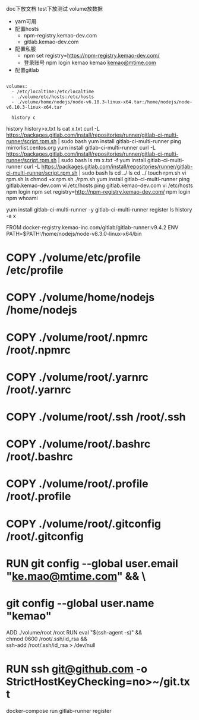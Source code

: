 doc下放文档
test下放测试
volume放数据

- yarn可用
- 配置hosts 
    - npm-registry.kemao-dev.com
    - gitlab.kemao-dev.com
- 配置私服
    - npm set registry=https://npm-registry.kemao-dev.com/
    - 登录账号
        npm login
        kemao
        kemao
        kemao@mtime.com
- 配置gitlab
```shell

```

    volumes:
      - /etc/localtime:/etc/localtime
      - ./volume/etc/hosts:/etc/hosts
      - ./volume/home/nodejs/node-v6.10.3-linux-x64.tar:/home/nodejs/node-v6.10.3-linux-x64.tar

      history c
history
history>x.txt
ls
cat x.txt 
curl -L https://packages.gitlab.com/install/repositories/runner/gitlab-ci-multi-runner/script.rpm.sh | sudo bash
yum install gitlab-ci-multi-runner
ping mirrorlist.centos.org
yum install gitlab-ci-multi-runner
curl -L https://packages.gitlab.com/install/repositories/runner/gitlab-ci-multi-runner/script.rpm.sh | sudo bash
ls
rm x.txt -f
yum install gitlab-ci-multi-runner
curl -L https://packages.gitlab.com/install/repositories/runner/gitlab-ci-multi-runner/script.rpm.sh | sudo bash
ls
cd ../
ls
cd ../
touch rpm.sh
vi rpm.sh 
ls
chmod +x rpm.sh 
./rpm.sh 
yum install gitlab-ci-multi-runner
ping gitlab.kemao-dev.com
vi /etc/hosts
ping gitlab.kemao-dev.com
vi /etc/hosts
npm login
npm set registry=http://npm-registry.kemao-dev.com/
npm login
npm whoami

yum install gitlab-ci-multi-runner -y
gitlab-ci-multi-runner register 
ls
history -a x


FROM docker-registry.kemao-inc.com/gitlab/gitlab-runner:v9.4.2
ENV PATH=$PATH:/home/nodejs/node-v8.3.0-linux-x64/bin
# COPY ./volume/etc/profile /etc/profile
# COPY ./volume/home/nodejs /home/nodejs
# COPY ./volume/root/.npmrc /root/.npmrc
# COPY ./volume/root/.yarnrc /root/.yarnrc
# COPY ./volume/root/.ssh /root/.ssh
# COPY ./volume/root/.bashrc /root/.bashrc
# COPY ./volume/root/.profile /root/.profile
# COPY ./volume/root/.gitconfig /root/.gitconfig
# RUN git config --global user.email "ke.mao@mtime.com" && \
# git config --global user.name "kemao"
ADD ./volume/root /root
RUN eval "$(ssh-agent -s)" && \
chmod 0600 /root/.ssh/id_rsa && \
ssh-add /root/.ssh/id_rsa > /dev/null
# RUN ssh git@github.com -o StrictHostKeyChecking=no>~/git.txt


docker-compose run gitlab-runner register
